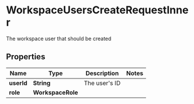 

# WorkspaceUsersCreateRequestInner

The workspace user that should be created

## Properties

| Name | Type | Description | Notes |
|------------ | ------------- | ------------- | -------------|
|**userId** | **String** | The user&#39;s ID |  |
|**role** | **WorkspaceRole** |  |  |



